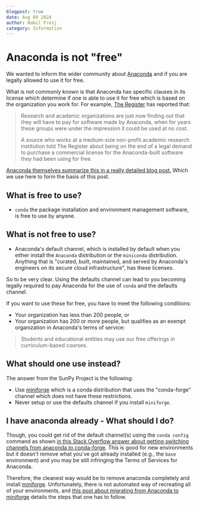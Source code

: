 ```yaml
---
blogpost: true
date: Aug 09 2024
author: Nabil Freij
category: Information
---
```


# Anaconda is not "free"

We wanted to inform the wider community about [Anaconda](https://www.anaconda.com/) and if you are legally allowed to use it for free.

What is not commonly known is that Anaconda has specific clauses in its license which determine if one is able to use it for free which is based on the organization you work for.
For example, [The Register](https://www.theregister.com/2024/08/08/anaconda_puts_the_squeeze_on/) has reported that:

> Research and academic organizations are just now finding out that they will have to pay for software made by Anaconda, when for years these groups were under the impression it could be used at no cost.
>
> A source who works at a medium-size non-profit academic research institution told The Register about being on the end of a legal demand to purchase a commercial license for the Anaconda-built software they had been using for free.

[Anaconda themselves summarize this in a really detailed blog post.](https://www.anaconda.com/blog/is-conda-free)
Which we use here to form the basis of this post.

## What is free to use?

- `conda` the package installation and environment management software, is free to use by anyone.

## What is not free to use?

- Anaconda's default channel, which is installed by default when you either install the `Anaconda` distribution or the `miniconda` distribution.
  Anything that is "curated, built, maintained, and served by Anaconda's engineers on its secure cloud infrastructure", has these licenses.

So to be very clear.
Using the defaults channel can lead to you becoming legally required to pay Anaconda for the use of `conda` and the defaults channel.

If you want to use these for free, you have to meet the following conditions:

- Your organization has less than 200 people, or
- Your organization has 200 or more people, but qualifies as an exempt organization in Anaconda's terms of service:

> Students and educational entities may use our free offerings in curriculum-based courses.

## What should one use instead?

The answer from the SunPy Project is the following:

- Use [miniforge](https://github.com/conda-forge/miniforge) which is a conda distribution that uses the "conda-forge" channel which does not have these restrictions.
- Never setup or use the defaults channel if you install `miniforge`.

## I have anaconda already - What should I do?

Though, you could get rid of the default channel(s) using the `conda config` command as shown [in this Stack Overflow answer about getting switching channels from anaconda to conda-forge](https://stackoverflow.com/a/67708768).
This is good for new environments but it doesn't remove what you've got already installed (e.g., the `base` environment) and you may be still infringing the Terms of Services for Anaconda.

Therefore, the cleanest way would be to remove anaconda completely and install [miniforge](https://github.com/conda-forge/miniforge).
Unfortunately, there is not automated way of recreating all of your environments, and [this post about migrating from Anaconda to miniforge](https://it.martinos.org/help/migrating-anaconda-miniconda-install-to-a-miniforge-install/) details the steps that one has to follow.
